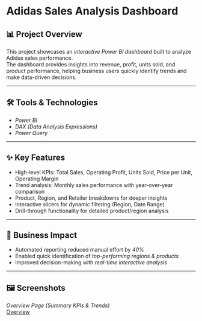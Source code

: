 # Adidas Sales Analysis Dashboard

## 📊 Project Overview
This project showcases an *interactive Power BI dashboard* built to analyze Adidas sales performance.  
The dashboard provides insights into revenue, profit, units sold, and product performance, helping business users quickly identify trends and make data-driven decisions.  

---

## 🛠 Tools & Technologies
- *Power BI*
- *DAX (Data Analysis Expressions)*
- *Power Query*

  
---

## ✨ Key Features
- High-level KPIs: Total Sales, Operating Profit, Units Sold, Price per Unit, Operating Margin  
- Trend analysis: Monthly sales performance with year-over-year comparison  
- Product, Region, and Retailer breakdowns for deeper insights  
- Interactive slicers for dynamic filtering (Region, Date Range)  
- Drill-through functionality for detailed product/region analysis  

---

## 📌 Business Impact
- Automated reporting reduced manual effort by *40%*  
- Enabled quick identification of *top-performing regions & products*  
- Improved decision-making with *real-time interactive analysis*  

---

## 🖼 Screenshots
*Overview Page (Summary KPIs & Trends)*  
[Overview](adidassalesReportss.png)
